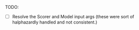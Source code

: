 TODO:

* [ ] Resolve the Scorer and Model input args (these were sort of halphazardly handled and not consistent.)